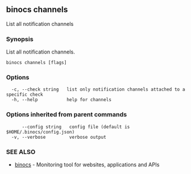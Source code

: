 ## binocs channels

List all notification channels

### Synopsis


List all notification channels.


```
binocs channels [flags]
```

### Options

```
  -c, --check string   list only notification channels attached to a specific check
  -h, --help           help for channels
```

### Options inherited from parent commands

```
      --config string   config file (default is $HOME/.binocs/config.json)
  -v, --verbose         verbose output
```

### SEE ALSO

* [binocs](binocs.md)	 - Monitoring tool for websites, applications and APIs

